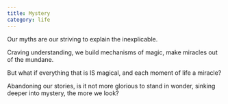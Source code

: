 ```yaml
---
title: Mystery
category: life
---
```


Our myths are our striving
to explain the inexplicable.

Craving understanding,
we build mechanisms of magic,
make miracles out of the mundane.

But what if everything that is
IS magical,
and each moment of life
a miracle?

Abandoning our stories,
is it not more glorious
to stand in wonder,
sinking deeper into mystery,
the more we look?
